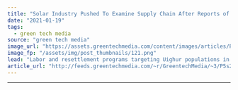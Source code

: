 ```yaml
---
title: "Solar Industry Pushed To Examine Supply Chain After Reports of Forced Labor in China"
date: "2021-01-19"
tags: 
  - green tech media
source: "green tech media"
image_url: "https://assets.greentechmedia.com/content/images/articles/Polysilicon_XL.jpg"
image_fp: "/assets/img/post_thumbnails/121.png"
lead: "Labor and resettlement programs targeting Uighur populations in China’s Xinjiang region have been linked with companies producing a significant portion of the world’s polysilicon, according to a forthcoming report that draws a connection between the  ..."
article_url: "http://feeds.greentechmedia.com/~r/GreentechMedia/~3/P5s2TONBYS4/solar-industry-pushed-to-examine-supply-chain-after-reports-of-forced-labor-in-china"
---
```


---
